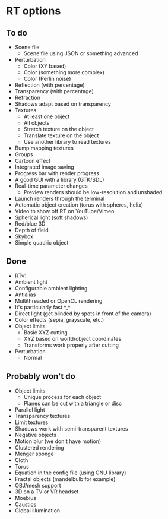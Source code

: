 # RT options

## To do

* Scene file
  * Scene file using JSON or something advanced
* Perturbation
  * Color (XY based)
  * Color (something more complex)
  * Color (Perlin noise)
* Reflection (with percentage)
* Transparency (with percentage)
* Refraction
* Shadows adapt based on transparency
* Textures
  * At least one object
  * All objects
  * Stretch texture on the object
  * Translate texture on the object
  * Use another library to read textures
* Bump mapping textures
* Groups
* Cartoon effect
* Integrated image saving
* Progress bar with render progress
* A good GUI with a library (GTK/SDL)
* Real-time parameter changes
  * Preview renders should be low-resolution and unshaded
* Launch renders through the terminal
* Automatic object creation (torus with spheres, helix)
* Video to show off RT on YouTube/Vimeo
* Spherical light (soft shadows)
* Red/blue 3D
* Depth of field
* Skybox
* Simple quadric object

## Done
* RTv1
* Ambient light
* Configurable ambient lighting
* Antialias
* Multithreaded or OpenCL rendering
* It's particularly fast ^_^
* Direct light (get blinded by spots in front of the camera)
* Color effects (sepia, grayscale, etc.)
* Object limits
  * Basic XYZ cutting
  * XYZ based on world/object coordinates
  * Transforms work properly after cutting
* Perturbation
  * Normal

## Probably won't do
* Object limits
  * Unique process for each object
  * Planes can be cut with a triangle or disc
* Parallel light
* Transparency textures
* Limit textures
* Shadows work with semi-transparent textures
* Negative objects
* Motion blur (we don't have motion)
* Clustered rendering
* Menger sponge
* Cloth
* Torus
* Equation in the config file (using GNU library)
* Fractal objects (mandelbulb for example)
* OBJ/mesh support
* 3D on a TV or VR headset
* Moebius
* Caustics
* Global illumination
